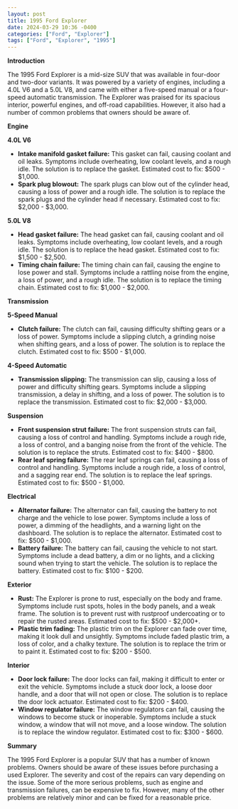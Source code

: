 ```yaml
---
layout: post
title: 1995 Ford Explorer
date: 2024-03-29 10:36 -0400
categories: ["Ford", "Explorer"]
tags: ["Ford", "Explorer", "1995"]
---
```

**Introduction**

The 1995 Ford Explorer is a mid-size SUV that was available in four-door and two-door variants. It was powered by a variety of engines, including a 4.0L V6 and a 5.0L V8, and came with either a five-speed manual or a four-speed automatic transmission. The Explorer was praised for its spacious interior, powerful engines, and off-road capabilities. However, it also had a number of common problems that owners should be aware of.

**Engine**

**4.0L V6**

* **Intake manifold gasket failure:** This gasket can fail, causing coolant and oil leaks. Symptoms include overheating, low coolant levels, and a rough idle. The solution is to replace the gasket. Estimated cost to fix: $500 - $1,000.
* **Spark plug blowout:** The spark plugs can blow out of the cylinder head, causing a loss of power and a rough idle. The solution is to replace the spark plugs and the cylinder head if necessary. Estimated cost to fix: $2,000 - $3,000.

**5.0L V8**

* **Head gasket failure:** The head gasket can fail, causing coolant and oil leaks. Symptoms include overheating, low coolant levels, and a rough idle. The solution is to replace the head gasket. Estimated cost to fix: $1,500 - $2,500.
* **Timing chain failure:** The timing chain can fail, causing the engine to lose power and stall. Symptoms include a rattling noise from the engine, a loss of power, and a rough idle. The solution is to replace the timing chain. Estimated cost to fix: $1,000 - $2,000.

**Transmission**

**5-Speed Manual**

* **Clutch failure:** The clutch can fail, causing difficulty shifting gears or a loss of power. Symptoms include a slipping clutch, a grinding noise when shifting gears, and a loss of power. The solution is to replace the clutch. Estimated cost to fix: $500 - $1,000.

**4-Speed Automatic**

* **Transmission slipping:** The transmission can slip, causing a loss of power and difficulty shifting gears. Symptoms include a slipping transmission, a delay in shifting, and a loss of power. The solution is to replace the transmission. Estimated cost to fix: $2,000 - $3,000.

**Suspension**

* **Front suspension strut failure:** The front suspension struts can fail, causing a loss of control and handling. Symptoms include a rough ride, a loss of control, and a banging noise from the front of the vehicle. The solution is to replace the struts. Estimated cost to fix: $400 - $800.
* **Rear leaf spring failure:** The rear leaf springs can fail, causing a loss of control and handling. Symptoms include a rough ride, a loss of control, and a sagging rear end. The solution is to replace the leaf springs. Estimated cost to fix: $500 - $1,000.

**Electrical**

* **Alternator failure:** The alternator can fail, causing the battery to not charge and the vehicle to lose power. Symptoms include a loss of power, a dimming of the headlights, and a warning light on the dashboard. The solution is to replace the alternator. Estimated cost to fix: $500 - $1,000.
* **Battery failure:** The battery can fail, causing the vehicle to not start. Symptoms include a dead battery, a dim or no lights, and a clicking sound when trying to start the vehicle. The solution is to replace the battery. Estimated cost to fix: $100 - $200.

**Exterior**

* **Rust:** The Explorer is prone to rust, especially on the body and frame. Symptoms include rust spots, holes in the body panels, and a weak frame. The solution is to prevent rust with rustproof undercoating or to repair the rusted areas. Estimated cost to fix: $500 - $2,000+.
* **Plastic trim fading:** The plastic trim on the Explorer can fade over time, making it look dull and unsightly. Symptoms include faded plastic trim, a loss of color, and a chalky texture. The solution is to replace the trim or to paint it. Estimated cost to fix: $200 - $500.

**Interior**

* **Door lock failure:** The door locks can fail, making it difficult to enter or exit the vehicle. Symptoms include a stuck door lock, a loose door handle, and a door that will not open or close. The solution is to replace the door lock actuator. Estimated cost to fix: $200 - $400.
* **Window regulator failure:** The window regulators can fail, causing the windows to become stuck or inoperable. Symptoms include a stuck window, a window that will not move, and a loose window. The solution is to replace the window regulator. Estimated cost to fix: $300 - $600.

**Summary**

The 1995 Ford Explorer is a popular SUV that has a number of known problems. Owners should be aware of these issues before purchasing a used Explorer. The severity and cost of the repairs can vary depending on the issue. Some of the more serious problems, such as engine and transmission failures, can be expensive to fix. However, many of the other problems are relatively minor and can be fixed for a reasonable price.
